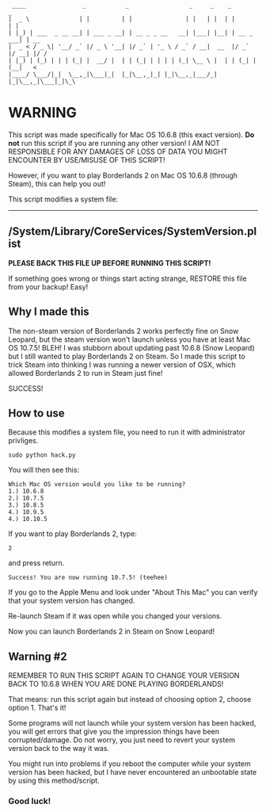 ```
 ____                _           _                 _     _    _            _
|  _ \              | |         | |               | |   | |  | |          | |
| |_) | ___  _ __ __| | ___ _ __| | __ _ _ __   __| |___| |__| | __ _  ___| | __
|  _ < / _ \| '__/ _` |/ _ \ '__| |/ _` | '_ \ / _` / __|  __  |/ _` |/ __| |/ /
| |_) | (_) | | | (_| |  __/ |  | | (_| | | | | (_| \__ \ |  | | (_| | (__|   <
|____/ \___/|_|  \__,_|\___|_|  |_|\__,_|_| |_|\__,_|___/_|  |_|\__,_|\___|_|\_\
```

# WARNING
This script was made specifically for Mac OS 10.6.8 (this exact version).
**Do not** run this script if you are running any other version!
I AM NOT RESPONSIBLE FOR ANY DAMAGES OF LOSS OF DATA YOU MIGHT ENCOUNTER BY USE/MISUSE OF THIS SCRIPT!

However, if you want to play Borderlands 2 on Mac OS 10.6.8 (through Steam), this can help you out!

This script modifies a system file:

-------------------------------------------------
/System/Library/CoreServices/SystemVersion.plist
-------------------------------------------------

**PLEASE BACK THIS FILE UP BEFORE RUNNING THIS SCRIPT!**

If something goes wrong or things start acting strange, RESTORE this file from your backup! Easy!


## Why I made this
The non-steam version of Borderlands 2 works perfectly fine on Snow Leopard, but the steam version won't launch unless you have at least Mac OS 10.7.5! BLEH! I was stubborn about updating past 10.6.8 (Snow Leopard) but I still
wanted to play Borderlands 2 on Steam.  So I made this script to trick Steam into thinking I was running a newer version of OSX, which allowed Borderlands 2 to run in Steam just fine!

SUCCESS!

## How to use

Because this modifies a system file, you need to run it with administrator privliges.

```
sudo python hack.py
```

You will then see this:

```
Which Mac OS version would you like to be running?
1.) 10.6.8
2.) 10.7.5
3.) 10.8.5
4.) 10.9.5
4.) 10.10.5
```

If you want to play Borderlands 2, type:

```
2
```

and press return. 

```
Success! You are now running 10.7.5! (teehee)
```
If you go to the Apple Menu and look under "About This Mac" you can verify that your system version has changed.

Re-launch Steam if it was open while you changed your versions.

Now you can launch Borderlands 2 in Steam on Snow Leopard!


## Warning #2
REMEMBER TO RUN THIS SCRIPT AGAIN TO CHANGE YOUR VERSION BACK TO 10.6.8 WHEN YOU ARE DONE PLAYING BORDERLANDS!

That means: run this script again but instead of choosing option 2, choose option 1.  That's it!

Some programs will not launch while your system version has been hacked, you will get errors that give you the impression things have been corrupted/damage.  Do not worry, you just need to revert your system version back to the way it was. 

You might run into problems if you reboot the computer while your system version has been hacked, but I have never encountered an unbootable state by using this method/script.

### Good luck!
